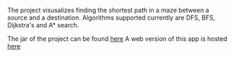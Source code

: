 The project visusalizes finding the shortest path in a maze between a source and a destination.
Algorithms supported currently are DFS, BFS, Dijkstra's and A* search.

The jar of the project can be found [here]()
A web version of this app is hosted [here]()
